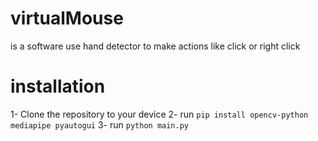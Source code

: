 # virtualMouse
is a software use hand detector
to make actions like click or right click


# installation 
1- Clone the repository to your device
2- run ``` pip install opencv-python mediapipe pyautogui ```
3- run ``` python main.py ```

